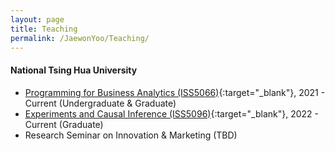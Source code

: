 ```yaml
---
layout: page
title: Teaching
permalink: /JaewonYoo/Teaching/
---
```


#### National Tsing Hua University
* [Programming for Business Analytics (ISS5066)](https://bit.ly/3kax9YO){:target="_blank"}, 2021 - Current (Undergraduate & Graduate)
* [Experiments and Causal Inference (ISS5096)](https://drive.google.com/file/d/1lhid4wTdRRbjKAEqNQZk3aEVDHTt8sXf/view?usp=sharing){:target="_blank"}, 2022 - Current (Graduate)
* Research Seminar on Innovation & Marketing (TBD)
